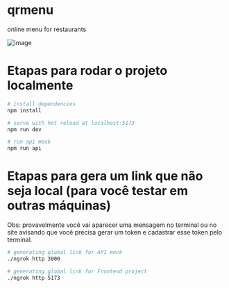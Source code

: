# qrmenu
online menu for restaurants

![image](https://github.com/mikessdev/qrmenu/assets/77863237/ec301952-1612-4eb4-aa36-18990c6f9a9c)





# Etapas para rodar o projeto localmente

``` bash
# install dependencies
npm install

# serve with hot reload at localhost:5173
npm run dev

# run api mock
npm run api
```

# Etapas para gera um link que não seja local (para você testar em outras máquinas)
Obs: provavelmente você vai aparecer uma mensagem no terminal ou no site avisando que você precisa gerar um token e cadastrar esse token pelo terminal.

``` bash
# generating global link for API mock
./ngrok http 3000

# generating global link for Frontend project
./ngrok http 5173
```
